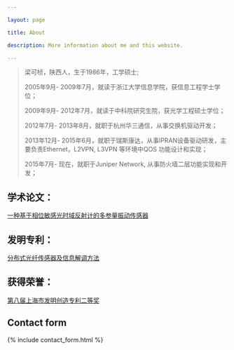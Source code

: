 ```yaml
---

layout: page

title: About

description: More information about me and this website.

---
```



>梁可桢，陕西人，生于1986年，工学硕士;
>
>2005年9月- 2009年7月，就读于浙江大学信息学院，获信息工程学士学位；
>
>2009年9月- 2012年7月，就读于中科院研究生院，获光学工程硕士学位；
>
>2012年7月- 2013年8月，就职于杭州华三通信，从事交换机驱动开发；
>
>2013年12月- 2015年6月，就职于瑞斯康达，从事IPRAN设备驱动研发，主要负责Ethernet，L2VPN, L3VPN 等环境中QOS 功能设计和实现；
>
>2015年7月- 现在，就职于Juniper Network,  从事防火墙二层功能实现和开发；
>


## 学术论文：

[一种基于相位敏感光时域反射计的多参量振动传感器](http://www.cnki.com.cn/Article/CJFDTotal-JJZZ201208025.htm)
## 发明专利：
[分布式光纤传感器及信息解调方法](http://www.soopat.com/Patent/201210099835)

## 获得荣誉：
[第八届上海市发明创造专利二等奖](http://sh.eastday.com/m/20161219/u1ai10172274.html)


## Contact form


{% include contact_form.html %}

 
